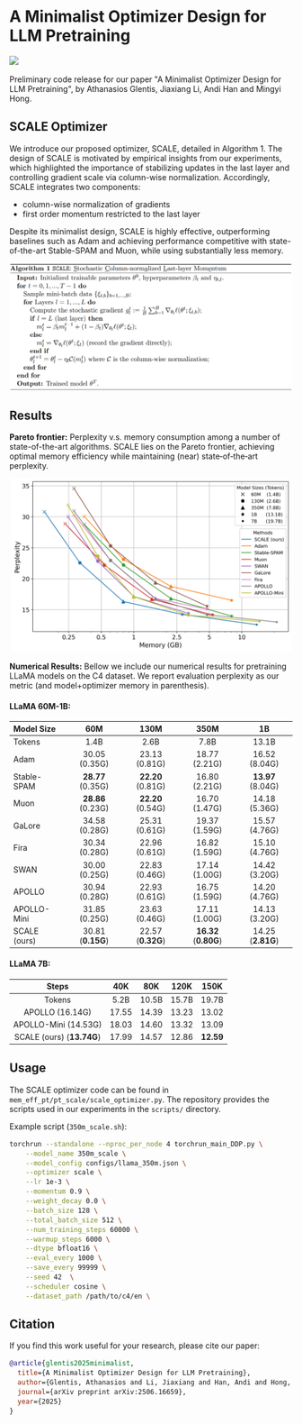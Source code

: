 # A Minimalist Optimizer Design for LLM Pretraining

<a href="https://arxiv.org/abs/2506.16659">
  <img src="https://img.shields.io/static/v1?label=arXiv&message=2506.16659&color=b31b1b" />
</a>

Preliminary code release for our paper "A Minimalist Optimizer Design for LLM Pretraining", by Athanasios Glentis, Jiaxiang Li,  Andi Han and Mingyi Hong.

## SCALE Optimizer

We introduce our proposed optimizer, SCALE, detailed in Algorithm 1. The design of SCALE is motivated by empirical insights from our experiments, which highlighted the importance of stabilizing updates in the last layer and controlling gradient scale via column-wise normalization. Accordingly, SCALE integrates two components: 

- column-wise normalization of gradients
- first order momentum restricted to the last layer

Despite its minimalist design, SCALE is highly effective, outperforming baselines such as Adam and achieving performance competitive with state-of-the-art Stable-SPAM and Muon, while using substantially less memory.

<div align="center">
  <img src="imgs/scale_algorithm.png" alt="Image 1" style="width: 600px; margin: 0 auto;">
</div>


## Results

**Pareto frontier:** Perplexity v.s. memory consumption among a number of state-of-the-art algorithms. SCALE lies on the Pareto frontier, achieving optimal memory efficiency while maintaining (near) state‐of‐the‐art perplexity.


<div align="center">
  <img src="imgs/pareto-fig.png" alt="Image 1" style="width: 500px; margin: 0 auto;">
</div>

**Numerical Results:** Bellow we include our numerical results for pretraining LLaMA models on the C4 dataset. We report evaluation perplexity as our metric (and model+optimizer memory in parenthesis).

#### LLaMA 60M-1B:

<div align="center">

| Model Size   | 60M                  | 130M                 | 350M                 | 1B                   |
|:--------------|:-----------------:|:-----------------:|:-----------------:|:-----------------:|
| Tokens       | 1.4B                 | 2.6B                 | 7.8B                 | 13.1B                |
| Adam         | 30.05 (0.35G)        | 23.13 (0.81G)        | 18.77 (2.21G)        | 16.52 (8.04G)        |
| Stable-SPAM  | **28.77** (0.35G)    | **22.20** (0.81G)    | 16.80 (2.21G)        | **13.97** (8.04G)    |
| Muon         | **28.86** (0.23G)    | **22.20** (0.54G)    | 16.70 (1.47G)        | 14.18 (5.36G)        |
| GaLore       | 34.58 (0.28G)        | 25.31 (0.61G)        | 19.37 (1.59G)        | 15.57 (4.76G)        |
| Fira         | 30.34 (0.28G)        | 22.96 (0.61G)        | 16.82 (1.59G)        | 15.10 (4.76G)        |
| SWAN         | 30.00 (0.25G)        | 22.83 (0.46G)        | 17.14 (1.00G)        | 14.42 (3.20G)        |
| APOLLO       | 30.94 (0.28G)        | 22.93 (0.61G)        | 16.75 (1.59G)        | 14.20 (4.76G)        |
| APOLLO-Mini  | 31.85 (0.25G)        | 23.63 (0.46G)        | 17.11 (1.00G)        | 14.13 (3.20G)        |
| SCALE (ours) | 30.81 (**0.15G**)    | 22.57 (**0.32G**)    | **16.32** (**0.80G**)| 14.25 (**2.81G**)    |

</div>

#### LLaMA 7B:

<div align="center">

| Steps          |   40K  |   80K  |  120K  |  150K  |
|:--------------:|:------:|:------:|:------:|:------:|
| Tokens                    |  5.2B  | 10.5B  | 15.7B  | 19.7B  |
| APOLLO      (16.14G)     | 17.55  | 14.39  | 13.23  | 13.02  |
| APOLLO-Mini (14.53G)     | 18.03  | 14.60  | 13.32  | 13.09  |
| SCALE (ours) (**13.74G**) | 17.99  | 14.57  | 12.86  | **12.59**  |

</div>


## Usage

The SCALE optimizer code can be found in `mem_eff_pt/pt_scale/scale_optimizer.py`. The repository provides the scripts used in our experiments in the `scripts/` directory.

Example script (`350m_scale.sh`):

```bash
torchrun --standalone --nproc_per_node 4 torchrun_main_DDP.py \
    --model_name 350m_scale \
    --model_config configs/llama_350m.json \
    --optimizer scale \
    --lr 1e-3 \
    --momentum 0.9 \
    --weight_decay 0.0 \
    --batch_size 128 \
    --total_batch_size 512 \
    --num_training_steps 60000 \
    --warmup_steps 6000 \
    --dtype bfloat16 \
    --eval_every 1000 \
    --save_every 99999 \
    --seed 42  \
    --scheduler cosine \
    --dataset_path /path/to/c4/en \
```


## Citation

If you find this work useful for your research, please cite our paper:
```bibtex
@article{glentis2025minimalist,
  title={A Minimalist Optimizer Design for LLM Pretraining},
  author={Glentis, Athanasios and Li, Jiaxiang and Han, Andi and Hong, Mingyi},
  journal={arXiv preprint arXiv:2506.16659},
  year={2025}
}
```
